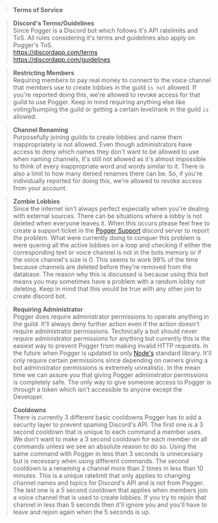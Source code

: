 > **Terms of Service**

> **Discord's Terms/Guidelines**\
> Since Pogger is a Discord bot which follows it's API ratelimits and ToS. All rules considering it's terms and guidelines also apply on Pogger's ToS.\
> https://discordapp.com/terms \
> https://discordapp.com/guidelines

> **Restricting Members**\
> Requiring members to pay real money to connect to the voice channel that members use to create lobbies in the guild `is not` allowed. If you're reported doing this, we're allowed to revoke access for that guild to use Pogger. Keep in mind requiring anything else like voting/bumping the guild or getting a certain level/rank in the guild `is` allowed.

> **Channel Renaming**\
> Purposefully joining guilds to create lobbies and name them inappropriately is not allowed. Even though administrators have access to deny which names they don't want to be allowed to use when naming channels, it's still not allowed as it's almost impossible to think of every inappropriate word and words similar to it. There is also a limit to how many denied renames there can be. So, if you're individually reported for doing this, we're allowed to revoke access from  your account.

> **Zombie Lobbies**\
> Since the internet isn't always perfect especially when you're dealing with external sources. There can be situations where a lobby is not deleted when everyone leaves it. When this occurs please feel free to create a support ticket in the [Pogger Support](https://discord.gg/wsW2bGDC2H) discord server to report the problem. What were currently doing to conquer this problem is were quering all the active lobbies on a loop and checking if either the corresponding text or voice channel is not in the bots memory or if the voice channel's size is 0. This seems to work 99% of the time because channels are deleted before they're removed from the database. The reason why this is discussed is because using this bot means you may sometimes have a problem with a random lobby not deleting. Keep in mind that this would be true with any other join to create discord bot.

> **Requiring Administrator**\
> Pogger does require administrator permissions to operate anything in the guild. It'll always deny further action even if the action doesn't require administrator permissions. Technically a bot should never require administrator permissions for anything but currently this is the easiest way to prevent Pogger from making invalid HTTP requests. In the future when Pogger is updated to only [Node's](https://nodejs.org/en/) standard library. It'll only require certain permissions since depending on owners giving a bot administrator permissions is extremely unrealistic. In the mean time we can assure you that giving Pogger administrator permissions is completely safe. The only way to give someone access to Pogger is through a token which isn't accessible to anyone except the Developer.

> **Cooldowns**\
> There is currently 3 different basic cooldowns Pogger has to add a security layer to prevent spaming Discord's API. The first one is a 3 second cooldown that is unique to each command a member uses. We don't want to make a 3 second cooldown for each member on all commands unless we see an absolute reason to do so. Using the same command with Pogger in less than 3 seconds is unnecessary but is necessary when using different commands. The second cooldown is a renaming a channel more than 2 times in less than 10 minutes. This is a unique ratelimit that only applies to changing channel names and topics for Discord's API and is not from Pogger. The last one is a 5 second cooldown that applies when members join a voice channel that is used to create lobbies. If you try to rejoin that channel in less than 5 seconds then it'll ignore you and you'll have to leave and rejoin again when the 5 seconds is up.

